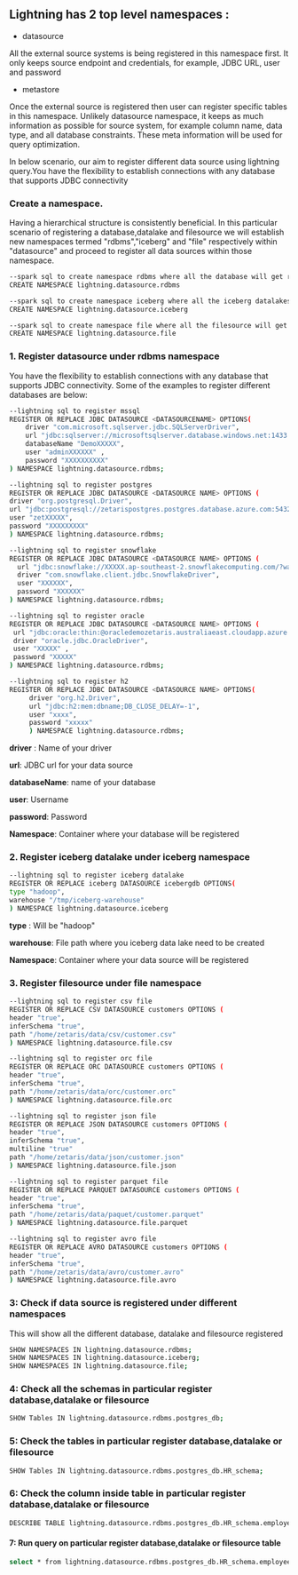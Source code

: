 <!--
Copyright 2023 ZETARIS Pty Ltd

Permission is hereby granted, free of charge, to any person obtaining a copy of this software and
associated documentation files (the "Software"), to deal in the Software without restriction,
including without limitation the rights to use, copy, modify, merge, publish, distribute, sublicense,
and/or sell copies of the Software, and to permit persons to whom the Software is furnished to do so,
subject to the following conditions:

The above copyright notice and this permission notice shall be included in all copies
or substantial portions of the Software.

THE SOFTWARE IS PROVIDED "AS IS", WITHOUT WARRANTY OF ANY KIND, EXPRESS OR IMPLIED,
INCLUDING BUT NOT LIMITED TO THE WARRANTIES OF MERCHANTABILITY, FITNESS FOR A PARTICULAR PURPOSE AND
NONINFRINGEMENT. IN NO EVENT SHALL THE AUTHORS OR COPYRIGHT HOLDERS BE LIABLE FOR ANY CLAIM,
DAMAGES OR OTHER LIABILITY, WHETHER IN AN ACTION OF CONTRACT, TORT OR OTHERWISE, ARISING FROM,
OUT OF OR IN CONNECTION WITH THE SOFTWARE OR THE USE OR OTHER DEALINGS IN THE SOFTWARE.
-->

## Lightning has 2 top level namespaces :

* datasource

All the external source systems is being registered in this namespace first. It only keeps source endpoint and credentials, for example, JDBC URL, user and password

* metastore

Once the external source is registered then user can register specific tables in this namespace. Unlikely datasource namespace, it keeps as much information as possible for source system, for example column name, data type, and all database constraints. These meta information will be used for query optimization.

In below scenario, our aim to register different data source using lightning query.You have the flexibility to establish connections with any database that supports JDBC connectivity

### Create a namespace.
Having a hierarchical structure is consistently beneficial. In this particular scenario of registering a database,datalake and filesource we will establish new namespaces termed "rdbms","iceberg" and "file" respectively within "datasource" and proceed to register all data sources within those namespace.
```bash
--spark sql to create namespace rdbms where all the database will get registered
CREATE NAMESPACE lightning.datasource.rdbms
```
```bash
--spark sql to create namespace iceberg where all the iceberg datalakes will get registered
CREATE NAMESPACE lightning.datasource.iceberg
```
```bash
--spark sql to create namespace file where all the filesource will get registered
CREATE NAMESPACE lightning.datasource.file
```
### 1. Register datasource under rdbms namespace
You have the flexibility to establish connections with any database that supports JDBC connectivity. Some of the examples to register different databases are below:
```bash
--lightning sql to register mssql
REGISTER OR REPLACE JDBC DATASOURCE <DATASOURCENAME> OPTIONS(
    driver "com.microsoft.sqlserver.jdbc.SQLServerDriver",
    url "jdbc:sqlserver://microsoftsqlserver.database.windows.net:1433 ",
    databaseName "DemoXXXXX",
    user "adminXXXXXX" ,
    password "XXXXXXXXXX"
) NAMESPACE lightning.datasource.rdbms;
```
```bash
--lightning sql to register postgres
REGISTER OR REPLACE JDBC DATASOURCE <DATASOURCE NAME> OPTIONS (
driver "org.postgresql.Driver",
url "jdbc:postgresql://zetarispostgres.postgres.database.azure.com:5432/databasename", 
user "zetXXXXX",
password "XXXXXXXXX"
) NAMESPACE lightning.datasource.rdbms;
```
```bash
--lightning sql to register snowflake
REGISTER OR REPLACE JDBC DATASOURCE <DATASOURCE NAME> OPTIONS (
  url "jdbc:snowflake://XXXXX.ap-southeast-2.snowflakecomputing.com/?warehouse=WH_SMALL&db=SQL_DBM_IMPORT",
  driver "com.snowflake.client.jdbc.SnowflakeDriver",
  user "XXXXXX",
  password "XXXXXX"
) NAMESPACE lightning.datasource.rdbms;
```
```bash
--lightning sql to register oracle
REGISTER OR REPLACE JDBC DATASOURCE <DATASOURCE NAME> OPTIONS (
 url "jdbc:oracle:thin:@oracledemozetaris.australiaeast.cloudapp.azure.com:1521/ databasename",
 driver "oracle.jdbc.OracleDriver",
 user "XXXXX" ,
 password "XXXXX"
) NAMESPACE lightning.datasource.rdbms;
```
```bash
--lightning sql to register h2
REGISTER OR REPLACE JDBC DATASOURCE <DATASOURCE NAME> OPTIONS(
     driver "org.h2.Driver", 
     url "jdbc:h2:mem:dbname;DB_CLOSE_DELAY=-1",
     user "xxxx",
     password "xxxxx"
     ) NAMESPACE lightning.datasource.rdbms;
```

**driver** : Name of your driver

**url**: JDBC url for your data source

**databaseName**: name of your database

**user**: Username

**password**: Password

**Namespace**: Container where your database will be registered

### 2. Register iceberg datalake under iceberg namespace

```bash
--lightning sql to register iceberg datalake
REGISTER OR REPLACE iceberg DATASOURCE icebergdb OPTIONS(
type "hadoop",
warehouse "/tmp/iceberg-warehouse"
) NAMESPACE lightning.datasource.iceberg
```

**type** : Will be "hadoop"

**warehouse**: File path where you iceberg data lake need to be created

**Namespace**: Container where your data source will be registered

### 3. Register filesource under file namespace
```bash
--lightning sql to register csv file
REGISTER OR REPLACE CSV DATASOURCE customers OPTIONS (
header "true",
inferSchema "true",
path "/home/zetaris/data/csv/customer.csv"
) NAMESPACE lightning.datasource.file.csv
```
```bash
--lightning sql to register orc file
REGISTER OR REPLACE ORC DATASOURCE customers OPTIONS (
header "true",
inferSchema "true",
path "/home/zetaris/data/orc/customer.orc"
) NAMESPACE lightning.datasource.file.orc
```
```bash
--lightning sql to register json file
REGISTER OR REPLACE JSON DATASOURCE customers OPTIONS (
header "true",
inferSchema "true",
multiline "true"
path "/home/zetaris/data/json/customer.json"
) NAMESPACE lightning.datasource.file.json
```
```bash
--lightning sql to register parquet file
REGISTER OR REPLACE PARQUET DATASOURCE customers OPTIONS (
header "true",
inferSchema "true",
path "/home/zetaris/data/paquet/customer.parquet"
) NAMESPACE lightning.datasource.file.parquet
```
```bash
--lightning sql to register avro file
REGISTER OR REPLACE AVRO DATASOURCE customers OPTIONS (
header "true",
inferSchema "true",
path "/home/zetaris/data/avro/customer.avro"
) NAMESPACE lightning.datasource.file.avro
```

### 3: Check if data source is registered under different namespaces
This will show all the different database, datalake and filesource registered
```bash
SHOW NAMESPACES IN lightning.datasource.rdbms;
SHOW NAMESPACES IN lightning.datasource.iceberg;
SHOW NAMESPACES IN lightning.datasource.file;
```
### 4: Check all the schemas in particular register database,datalake or filesource
```bash
SHOW Tables IN lightning.datasource.rdbms.postgres_db;
```
### 5: Check the tables in particular register database,datalake or filesource
```bash
SHOW Tables IN lightning.datasource.rdbms.postgres_db.HR_schema;
```
### 6: Check the column inside table in particular register database,datalake or filesource
```bash
DESCRIBE TABLE lightning.datasource.rdbms.postgres_db.HR_schema.employee_table
```
#### 7: Run query on particular register database,datalake or filesource table
```bash
select * from lightning.datasource.rdbms.postgres_db.HR_schema.employee_table
```
